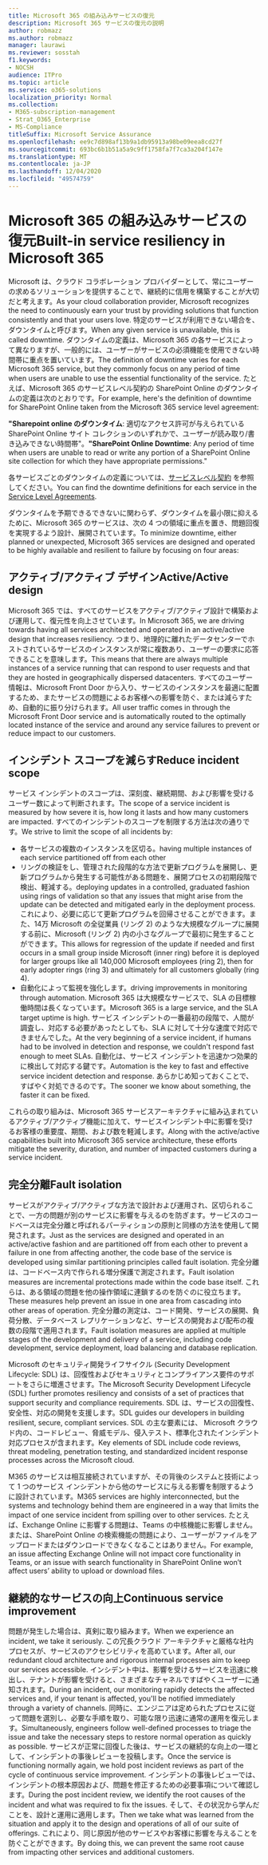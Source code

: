 ```yaml
---
title: Microsoft 365 の組み込みサービスの復元
description: Microsoft 365 サービスの復元の説明
author: robmazz
ms.author: robmazz
manager: laurawi
ms.reviewer: sosstah
f1.keywords:
- NOCSH
audience: ITPro
ms.topic: article
ms.service: o365-solutions
localization_priority: Normal
ms.collection:
- M365-subscription-management
- Strat_O365_Enterprise
- MS-Compliance
titleSuffix: Microsoft Service Assurance
ms.openlocfilehash: ee9c7d898af13b9a1db95913a98be09eea8cd27f
ms.sourcegitcommit: 693bc6b1b51a5a9c9ff1758fa7f7ca3a204f147e
ms.translationtype: MT
ms.contentlocale: ja-JP
ms.lasthandoff: 12/04/2020
ms.locfileid: "49574759"
---
```

# <a name="built-in-service-resiliency-in-microsoft-365"></a><span data-ttu-id="e32d1-103">Microsoft 365 の組み込みサービスの復元</span><span class="sxs-lookup"><span data-stu-id="e32d1-103">Built-in service resiliency in Microsoft 365</span></span>

<span data-ttu-id="e32d1-104">Microsoft は、クラウド コラボレーション プロバイダーとして、常にユーザーの求めるソリューションを提供することで、継続的に信用を構築することが大切だと考えます。</span><span class="sxs-lookup"><span data-stu-id="e32d1-104">As your cloud collaboration provider, Microsoft recognizes the need to continuously earn your trust by providing solutions that function consistently and that your users love.</span></span> <span data-ttu-id="e32d1-105">特定のサービスが利用できない場合を、ダウンタイムと呼びます。</span><span class="sxs-lookup"><span data-stu-id="e32d1-105">When any given service is unavailable, this is called downtime.</span></span> <span data-ttu-id="e32d1-106">ダウンタイムの定義は、Microsoft 365 の各サービスによって異なりますが、一般的には、ユーザーがサービスの必須機能を使用できない時間帯に重点を置いています。</span><span class="sxs-lookup"><span data-stu-id="e32d1-106">The definition of downtime varies for each Microsoft 365 service, but they commonly focus on any period of time when users are unable to use the essential functionality of the service.</span></span> <span data-ttu-id="e32d1-107">たとえば、Microsoft 365 のサービスレベル契約の SharePoint Online のダウンタイムの定義は次のとおりです。</span><span class="sxs-lookup"><span data-stu-id="e32d1-107">For example, here's the definition of downtime for SharePoint Online taken from the Microsoft 365 service level agreement:</span></span>

<span data-ttu-id="e32d1-108">**"Sharepoint online のダウンタイム**: 適切なアクセス許可が与えられている SharePoint Online サイト コレクションのいずれかで、ユーザーが読み取り/書き込みできない時間帯"。</span><span class="sxs-lookup"><span data-stu-id="e32d1-108">**"SharePoint Online Downtime**: Any period of time when users are unable to read or write any portion of a SharePoint Online site collection for which they have appropriate permissions."</span></span>

<span data-ttu-id="e32d1-109">各サービスごとのダウンタイムの定義については、[サービスレベル契約](https://www.microsoftvolumelicensing.com/DocumentSearch.aspx?Mode=3&DocumentTypeId=37) を参照してください。</span><span class="sxs-lookup"><span data-stu-id="e32d1-109">You can find the downtime definitions for each service in the [Service Level Agreements](https://www.microsoftvolumelicensing.com/DocumentSearch.aspx?Mode=3&DocumentTypeId=37).</span></span>

<span data-ttu-id="e32d1-110">ダウンタイムを予期できるできないに関わらず、ダウンタイムを最小限に抑えるために、Microsoft 365 のサービスは、次の 4 つの領域に重点を置き、問題回復を実現するよう設計、展開されています。</span><span class="sxs-lookup"><span data-stu-id="e32d1-110">To minimize downtime, either planned or unexpected, Microsoft 365 services are designed and operated to be highly available and resilient to failure by focusing on four areas:</span></span>

## <a name="activeactive-design"></a><span data-ttu-id="e32d1-111">アクティブ/アクティブ デザイン</span><span class="sxs-lookup"><span data-stu-id="e32d1-111">Active/Active design</span></span>

<span data-ttu-id="e32d1-112">Microsoft 365 では、すべてのサービスをアクティブ/アクティブ設計で構築および運用して、復元性を向上させています。</span><span class="sxs-lookup"><span data-stu-id="e32d1-112">In Microsoft 365, we are driving towards having all services architected and operated in an active/active design that increases resiliency.</span></span> <span data-ttu-id="e32d1-113">つまり、地理的に離れたデータセンターでホストされているサービスのインスタンスが常に複数あり、ユーザーの要求に応答できることを意味します。</span><span class="sxs-lookup"><span data-stu-id="e32d1-113">This means that there are always multiple instances of a service running that can respond to user requests and that they are hosted in geographically dispersed datacenters.</span></span> <span data-ttu-id="e32d1-114">すべてのユーザー情報は、Microsoft Front Door から入り、サービスのインスタンスを最適に配置するため、またサービスの問題によるお客様への影響を防ぐ、または減らすため、自動的に振り分けられます。</span><span class="sxs-lookup"><span data-stu-id="e32d1-114">All user traffic comes in through the Microsoft Front Door service and is automatically routed to the optimally located instance of the service and around any service failures to prevent or reduce impact to our customers.</span></span>

## <a name="reduce-incident-scope"></a><span data-ttu-id="e32d1-115">インシデント スコープを減らす</span><span class="sxs-lookup"><span data-stu-id="e32d1-115">Reduce incident scope</span></span>

<span data-ttu-id="e32d1-116">サービス インシデントのスコープは、深刻度、継続期間、および影響を受けるユーザー数によって判断されます。</span><span class="sxs-lookup"><span data-stu-id="e32d1-116">The scope of a service incident is measured by how severe it is, how long it lasts and how many customers are impacted.</span></span> <span data-ttu-id="e32d1-117">すべてのインシデントのスコープを制限する方法は次の通りです。</span><span class="sxs-lookup"><span data-stu-id="e32d1-117">We strive to limit the scope of all incidents by:</span></span>

- <span data-ttu-id="e32d1-118">各サービスの複数のインスタンスを区切る。</span><span class="sxs-lookup"><span data-stu-id="e32d1-118">having multiple instances of each service partitioned off from each other</span></span>
- <span data-ttu-id="e32d1-119">リングの検証をし、管理された段階的な方法で更新プログラムを展開し、更新プログラムから発生する可能性がある問題を、展開プロセスの初期段階で検出、軽減する。</span><span class="sxs-lookup"><span data-stu-id="e32d1-119">deploying updates in a controlled, graduated fashion using rings of validation so that any issues that might arise from the update can be detected and mitigated early in the deployment process.</span></span> <span data-ttu-id="e32d1-120">これにより、必要に応じて更新プログラムを回帰させることができます。また、14万 Microsoft の全従業員 (リング 2) のような大規模なグループに展開する前に、Microsoft (リング 2) 内の小さなグループで最初に発生することができます。</span><span class="sxs-lookup"><span data-stu-id="e32d1-120">This allows for regression of the update if needed and first occurs in a small group inside Microsoft (inner ring) before it is deployed for larger groups like all 140,000 Microsoft employees (ring 2), then for early adopter rings (ring 3) and ultimately for all customers globally (ring 4).</span></span>
- <span data-ttu-id="e32d1-121">自動化によって監視を強化します。</span><span class="sxs-lookup"><span data-stu-id="e32d1-121">driving improvements in monitoring through automation.</span></span> <span data-ttu-id="e32d1-122">Microsoft 365 は大規模なサービスで、SLA の目標稼働時間は長くなっています。</span><span class="sxs-lookup"><span data-stu-id="e32d1-122">Microsoft 365 is a large service, and the SLA target uptime is high.</span></span> <span data-ttu-id="e32d1-123">サービス インシデントの一番最初の段階で、人間が調査し、対応する必要があったとしても、SLA に対して十分な速度で対応できませんでした。</span><span class="sxs-lookup"><span data-stu-id="e32d1-123">At the very beginning of a service incident, if humans had to be involved in detection and response, we couldn't respond fast enough to meet SLAs.</span></span> <span data-ttu-id="e32d1-124">自動化は、サービス インシデントを迅速かつ効果的に検出して対応する鍵です。</span><span class="sxs-lookup"><span data-stu-id="e32d1-124">Automation is the key to fast and effective service incident detection and response.</span></span> <span data-ttu-id="e32d1-125">あらかじめ知っておくことで、すばやく対処できるのです。</span><span class="sxs-lookup"><span data-stu-id="e32d1-125">The sooner we know about something, the faster it can be fixed.</span></span>

<span data-ttu-id="e32d1-126">これらの取り組みは、Microsoft 365 サービスアーキテクチャに組み込まれているアクティブ/アクティブ機能に加えて、サービスインシデント中に影響を受けるお客様の重要度、期間、および数を軽減します。</span><span class="sxs-lookup"><span data-stu-id="e32d1-126">Along with the active/active capabilities built into Microsoft 365 service architecture, these efforts mitigate the severity, duration, and number of impacted customers during a service incident.</span></span>  

## <a name="fault-isolation"></a><span data-ttu-id="e32d1-127">完全分離</span><span class="sxs-lookup"><span data-stu-id="e32d1-127">Fault isolation</span></span>

<span data-ttu-id="e32d1-128">サービスがアクティブ/アクティブな方法で設計および運用され、区切られることで、一方の問題が別のサービスに影響を与えるのを防ぎます。サービスのコードベースは完全分離と呼ばれるパーティションの原則と同様の方法を使用して開発されます。</span><span class="sxs-lookup"><span data-stu-id="e32d1-128">Just as the services are designed and operated in an active/active fashion and are partitioned off from each other to prevent a failure in one from affecting another, the code base of the service is developed using similar partitioning principles called fault isolation.</span></span> <span data-ttu-id="e32d1-129">完全分離は、コードベース内で作られる増分保護で測定されます。</span><span class="sxs-lookup"><span data-stu-id="e32d1-129">Fault isolation measures are incremental protections made within the code base itself.</span></span> <span data-ttu-id="e32d1-130">これらは、ある領域の問題を他の操作領域に連鎖するのを防ぐのに役立ちます。</span><span class="sxs-lookup"><span data-stu-id="e32d1-130">These measures help prevent an issue in one area from cascading into other areas of operation.</span></span>
<span data-ttu-id="e32d1-131">完全分離の測定は、コード開発、サービスの展開、負荷分散、データベース レプリケーションなど、サービスの開発および配布の複数の段階で適用されます。</span><span class="sxs-lookup"><span data-stu-id="e32d1-131">Fault isolation measures are applied at multiple stages of the development and delivery of a service, including code development, service deployment, load balancing and database replication.</span></span>

<span data-ttu-id="e32d1-132">Microsoft のセキュリティ開発ライフサイクル (Security Development Lifecycle: SDL) は、回復性およびセキュリティとコンプライアンス要件のサポートをさらに増進させます。</span><span class="sxs-lookup"><span data-stu-id="e32d1-132">The Microsoft Security Development Lifecycle (SDL) further promotes resiliency and consists of a set of practices that support security and compliance requirements.</span></span> <span data-ttu-id="e32d1-133">SDL は、サービスの回復性、安全性、対応の開発を支援します。</span><span class="sxs-lookup"><span data-stu-id="e32d1-133">SDL guides our developers in building resilient, secure, compliant services.</span></span> <span data-ttu-id="e32d1-134">SDL の主な要素には、 Microsoft クラウド内の、コードレビュー、脅威モデル、侵入テスト、標準化されたインシデント対応プロセスが含まれます。</span><span class="sxs-lookup"><span data-stu-id="e32d1-134">Key elements of SDL include code reviews, threat modeling, penetration testing, and standardized incident response processes across the Microsoft cloud.</span></span>

<span data-ttu-id="e32d1-135">M365 のサービスは相互接続されていますが、その背後のシステムと技術によって 1 つのサービス インシデントから他のサービスに与える影響を制限するように設計されています。</span><span class="sxs-lookup"><span data-stu-id="e32d1-135">M365 services are highly interconnected, but the systems and technology behind them are engineered in a way that limits the impact of one service incident from spilling over to other services.</span></span> <span data-ttu-id="e32d1-136">たとえば、Exchange Online に影響する問題は、Teams の中核機能に影響しません。または、SharePoint Online の検索機能の問題により、ユーザーがファイルをアップロードまたはダウンロードできなくなることはありません。</span><span class="sxs-lookup"><span data-stu-id="e32d1-136">For example, an issue affecting Exchange Online will not impact core functionality in Teams, or an issue with search functionality in SharePoint Online won’t affect users’ ability to upload or download files.</span></span>

## <a name="continuous-service-improvement"></a><span data-ttu-id="e32d1-137">継続的なサービスの向上</span><span class="sxs-lookup"><span data-stu-id="e32d1-137">Continuous service improvement</span></span>

<span data-ttu-id="e32d1-138">問題が発生した場合は、真剣に取り組みます。</span><span class="sxs-lookup"><span data-stu-id="e32d1-138">When we experience an incident, we take it seriously.</span></span> <span data-ttu-id="e32d1-139">この冗長クラウド アーキテクチャと厳格な社内プロセスが、サービスのアクセシビリティを高めています。</span><span class="sxs-lookup"><span data-stu-id="e32d1-139">After all, our redundant cloud architecture and rigorous internal processes aim to keep our services accessible.</span></span> <span data-ttu-id="e32d1-140">インシデント中は、影響を受けるサービスを迅速に検出し、テナントが影響を受けると、さまざまなチャネルですばやくユーザーに通知されます。</span><span class="sxs-lookup"><span data-stu-id="e32d1-140">During an incident, our monitoring rapidly detects the affected services and, if your tenant is affected, you'll be notified immediately through a variety of channels.</span></span> <span data-ttu-id="e32d1-141">同時に、エンジニアは定められたプロセスに従って問題を選別し、必要な手順を取り、可能な限り迅速に通常の運用を復元します。</span><span class="sxs-lookup"><span data-stu-id="e32d1-141">Simultaneously, engineers follow well-defined processes to triage the issue and take the necessary steps to restore normal operation as quickly as possible.</span></span> <span data-ttu-id="e32d1-142">サービスが正常に回復した後は、サービスの継続的な向上の一環として、インシデントの事後レビューを投稿します。</span><span class="sxs-lookup"><span data-stu-id="e32d1-142">Once the service is functioning normally again, we hold post incident reviews as part of the cycle of continuous service improvement.</span></span> <span data-ttu-id="e32d1-143">インシデントの事後レビューでは、インシデントの根本原因および、問題を修正するための必要事項について確認します。</span><span class="sxs-lookup"><span data-stu-id="e32d1-143">During the post incident review, we identify the root causes of the incident and what was required to fix the issues.</span></span> <span data-ttu-id="e32d1-144">そして、その状況から学んだことを、設計と運用に適用します。</span><span class="sxs-lookup"><span data-stu-id="e32d1-144">Then we take what was learned from the situation and apply it to the design and operations of all of our suite of offerings.</span></span> <span data-ttu-id="e32d1-145">これにより、同じ原因が他のサービスやお客様に影響を与えることを防ぐことができます。</span><span class="sxs-lookup"><span data-stu-id="e32d1-145">By doing this, we can prevent the same root cause from impacting other services and additional customers.</span></span>

